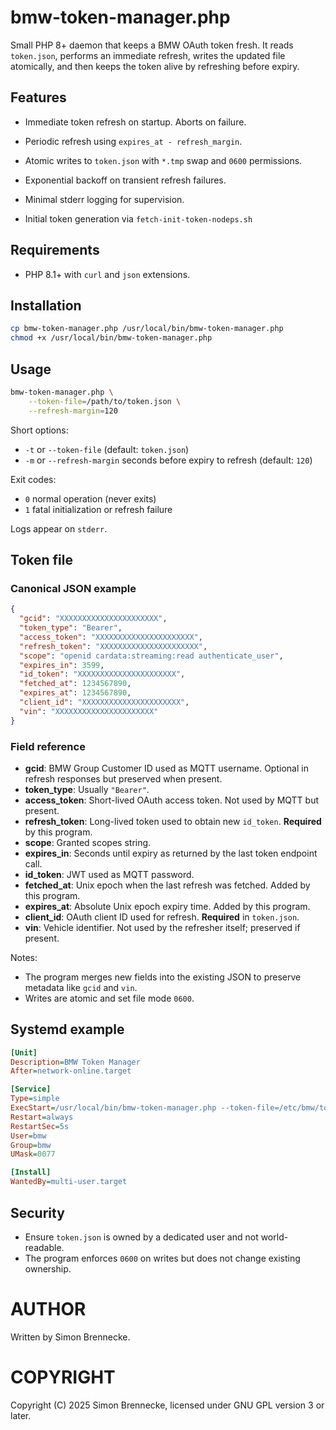 # bmw-token-manager.php

Small PHP 8+ daemon that keeps a BMW OAuth token fresh.
It reads `token.json`, performs an immediate refresh, writes the updated file atomically, and then keeps the token alive by refreshing before expiry.

## Features

- Immediate token refresh on startup. Aborts on failure.
- Periodic refresh using `expires_at - refresh_margin`.
- Atomic writes to `token.json` with `*.tmp` swap and `0600` permissions.
- Exponential backoff on transient refresh failures.
- Minimal stderr logging for supervision.

- Initial token generation via `fetch-init-token-nodeps.sh`

## Requirements

- PHP 8.1+ with `curl` and `json` extensions.

## Installation

```bash
cp bmw-token-manager.php /usr/local/bin/bmw-token-manager.php
chmod +x /usr/local/bin/bmw-token-manager.php
````

## Usage

```bash
bmw-token-manager.php \
	--token-file=/path/to/token.json \
	--refresh-margin=120
```

Short options:

* `-t` or `--token-file` (default: `token.json`)
* `-m` or `--refresh-margin` seconds before expiry to refresh (default: `120`)

Exit codes:

* `0` normal operation (never exits)
* `1` fatal initialization or refresh failure

Logs appear on `stderr`.

## Token file

### Canonical JSON example

```json
{
  "gcid": "XXXXXXXXXXXXXXXXXXXXXX",
  "token_type": "Bearer",
  "access_token": "XXXXXXXXXXXXXXXXXXXXXX",
  "refresh_token": "XXXXXXXXXXXXXXXXXXXXXX",
  "scope": "openid cardata:streaming:read authenticate_user",
  "expires_in": 3599,
  "id_token": "XXXXXXXXXXXXXXXXXXXXXX",
  "fetched_at": 1234567890,
  "expires_at": 1234567890,
  "client_id": "XXXXXXXXXXXXXXXXXXXXXX",
  "vin": "XXXXXXXXXXXXXXXXXXXXXX"
}
```

### Field reference

* **gcid**: BMW Group Customer ID used as MQTT username. Optional in refresh responses but preserved when present.
* **token_type**: Usually `"Bearer"`.
* **access_token**: Short-lived OAuth access token. Not used by MQTT but present.
* **refresh_token**: Long-lived token used to obtain new `id_token`. **Required** by this program.
* **scope**: Granted scopes string.
* **expires_in**: Seconds until expiry as returned by the last token endpoint call.
* **id_token**: JWT used as MQTT password.
* **fetched_at**: Unix epoch when the last refresh was fetched. Added by this program.
* **expires_at**: Absolute Unix epoch expiry time. Added by this program.
* **client_id**: OAuth client ID used for refresh. **Required** in `token.json`.
* **vin**: Vehicle identifier. Not used by the refresher itself; preserved if present.

Notes:

* The program merges new fields into the existing JSON to preserve metadata like `gcid` and `vin`.
* Writes are atomic and set file mode `0600`.

## Systemd example

```ini
[Unit]
Description=BMW Token Manager
After=network-online.target

[Service]
Type=simple
ExecStart=/usr/local/bin/bmw-token-manager.php --token-file=/etc/bmw/token.json --refresh-margin=120
Restart=always
RestartSec=5s
User=bmw
Group=bmw
UMask=0077

[Install]
WantedBy=multi-user.target
```

## Security

* Ensure `token.json` is owned by a dedicated user and not world-readable.
* The program enforces `0600` on writes but does not change existing ownership.

# AUTHOR

Written by Simon Brennecke.

# COPYRIGHT

Copyright (C) 2025 Simon Brennecke, licensed under GNU GPL version 3 or later.
